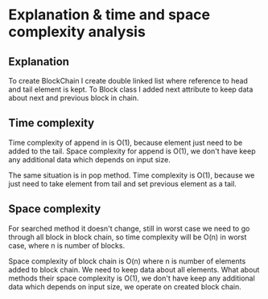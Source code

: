 # Explanation & time and space complexity analysis

## Explanation
To create BlockChain I create double linked list where reference to head and tail element is kept. 
To Block class I added next attribute to keep data about next and previous block in chain. 

## Time complexity
Time complexity of append in is O(1), because element just need to be added to the tail.
Space complexity for append is O(1), we don't have keep any additional data
which depends on input size.

The same situation is in pop method. Time complexity is O(1), because we just need to take
element from tail and set previous element as a tail.

## Space complexity
For searched method it doesn't change, still in worst case we need to go through all
block in block chain, so time complexity will be O(n) in worst case,
where n is number of blocks.

Space complexity of block chain is O(n) where n is number of elements added to block chain. 
We need to keep data about all elements.
What about methods their space complexity is O(1), we don't have keep any additional data
which depends on input size, we operate on created block chain.
